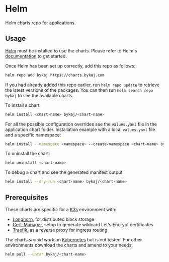 # Helm
Helm charts repo for applications.


## Usage
[Helm](https://helm.sh) must be installed to use the charts.  Please refer to Helm's [documentation](https://helm.sh/docs) to get started.

Once Helm has been set up correctly, add this repo as follows:
```bash
helm repo add bykaj https://charts.bykaj.com
```

If you had already added this repo earlier, run `helm repo update` to retrieve the latest versions of the packages.  You can then run `helm search repo bykaj` to see the available charts.

To install a chart:
```bash
helm install <chart-name> bykaj/<chart-name>
```

For all the possible configuration overrides see the `values.yaml` file in the application chart folder. Installation example with a local `values.yaml` file and a specific namespace:
```bash
helm install --namespace <namespace> --create-namespace <chart-name> bykaj/<chart-name> -f /path/to/local/values.yaml
```

To uninstall the chart:
```bash
helm uninstall <chart-name>
```

To debug a chart and see the generated manifest output:
```bash
helm install --dry-run <chart-name> bykaj/<chart-name>
```

## Prerequisites
These charts are specific for a [K3s](https://k3s.io) environment with:
- [Longhorn](https://longhorn.io), for distributed block storage
- [Cert-Manager](https://github.com/cert-manager/cert-manager), setup to generate wildcard Let's Encrypt certificates
- [Traefik](https://traefik.io), as a reverse proxy for ingress routing

The charts *should* work on [Kubernetes](https://kubernetes.io) but is not tested. For other environments download the charts and amend to your needs:
```bash
helm pull --untar bykaj/<chart-name>
```